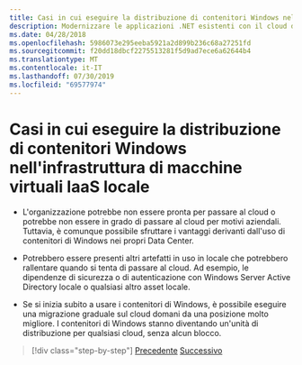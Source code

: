 ```yaml
---
title: Casi in cui eseguire la distribuzione di contenitori Windows nell'infrastruttura di macchine virtuali IaaS locale
description: Modernizzare le applicazioni .NET esistenti con il cloud di Azure e i contenitori di Windows | Quando distribuire i contenitori di Windows nell'infrastruttura VM IaaS locale
ms.date: 04/28/2018
ms.openlocfilehash: 5986073e295eeba5921a2d899b236c68a27251fd
ms.sourcegitcommit: f20dd18dbcf2275513281f5d9ad7ece6a62644b4
ms.translationtype: MT
ms.contentlocale: it-IT
ms.lasthandoff: 07/30/2019
ms.locfileid: "69577974"
---
```

# <a name="when-to-deploy-windows-containers-in-your-on-premises-iaas-vm-infrastructure"></a>Casi in cui eseguire la distribuzione di contenitori Windows nell'infrastruttura di macchine virtuali IaaS locale

- L'organizzazione potrebbe non essere pronta per passare al cloud o potrebbe non essere in grado di passare al cloud per motivi aziendali. Tuttavia, è comunque possibile sfruttare i vantaggi derivanti dall'uso di contenitori di Windows nei propri Data Center.

- Potrebbero essere presenti altri artefatti in uso in locale che potrebbero rallentare quando si tenta di passare al cloud. Ad esempio, le dipendenze di sicurezza o di autenticazione con Windows Server Active Directory locale o qualsiasi altro asset locale.

- Se si inizia subito a usare i contenitori di Windows, è possibile eseguire una migrazione graduale sul cloud domani da una posizione molto migliore. I contenitori di Windows stanno diventando un'unità di distribuzione per qualsiasi cloud, senza alcun blocco.

>[!div class="step-by-step"]
>[Precedente](when-not-to-deploy-to-windows-containers.md)
>[Successivo](when-to-deploy-windows-containers-to-azure-vms-iaas-cloud.md)
